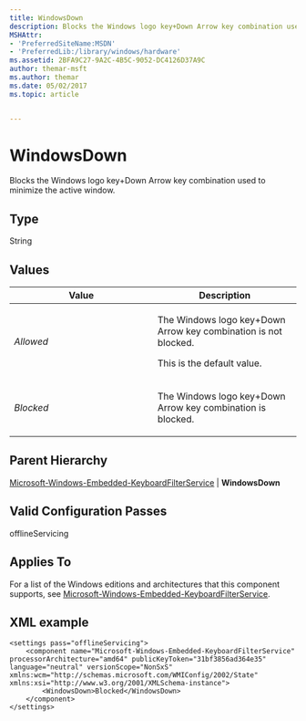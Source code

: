 ```yaml
---
title: WindowsDown
description: Blocks the Windows logo key+Down Arrow key combination used to minimize the active window.
MSHAttr:
- 'PreferredSiteName:MSDN'
- 'PreferredLib:/library/windows/hardware'
ms.assetid: 2BFA9C27-9A2C-4B5C-9052-DC4126D37A9C
author: themar-msft
ms.author: themar
ms.date: 05/02/2017
ms.topic: article


---
```


# WindowsDown


Blocks the Windows logo key+Down Arrow key combination used to minimize the active window.

## Type


String

## Values


<table>
<colgroup>
<col width="50%" />
<col width="50%" />
</colgroup>
<thead>
<tr class="header">
<th>Value</th>
<th>Description</th>
</tr>
</thead>
<tbody>
<tr class="odd">
<td><p><em>Allowed</em></p></td>
<td><p>The Windows logo key+Down Arrow key combination is not blocked.</p>
<p>This is the default value.</p></td>
</tr>
<tr class="even">
<td><p><em>Blocked</em></p></td>
<td><p>The Windows logo key+Down Arrow key combination is blocked.</p></td>
</tr>
</tbody>
</table>

 

## Parent Hierarchy


[Microsoft-Windows-Embedded-KeyboardFilterService](microsoft-windows-embedded-keyboardfilterservice.md) | **WindowsDown**

## Valid Configuration Passes


offlineServicing

## Applies To


For a list of the Windows editions and architectures that this component supports, see [Microsoft-Windows-Embedded-KeyboardFilterService](microsoft-windows-embedded-keyboardfilterservice.md).

## XML example


```
<settings pass="offlineServicing">
    <component name="Microsoft-Windows-Embedded-KeyboardFilterService" processorArchitecture="amd64" publicKeyToken="31bf3856ad364e35" language="neutral" versionScope="NonSxS" xmlns:wcm="http://schemas.microsoft.com/WMIConfig/2002/State" xmlns:xsi="http://www.w3.org/2001/XMLSchema-instance">
        <WindowsDown>Blocked</WindowsDown>
    </component>
</settings>
```

 

 






